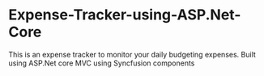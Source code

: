 # Expense-Tracker-using-ASP.Net-Core
This is an expense tracker to monitor your daily budgeting expenses. Built using ASP.Net core MVC using Syncfusion components

